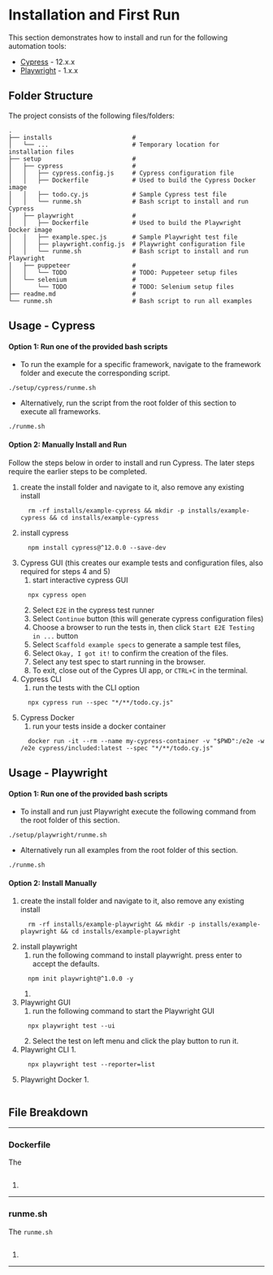 # Installation and First Run

This section demonstrates how to install and run for the following automation tools:

- [Cypress](https://www.cypress.io/) - 12.x.x
- [Playwright](https://playwright.dev/) - 1.x.x

## Folder Structure

The project consists of the following files/folders:

```
.
├── installs                      #
│   └── ...                       # Temporary location for installation files
├── setup                         #
│   ├── cypress                   #
│   │   ├── cypress.config.js     # Cypress configuration file
│   │   ├── Dockerfile            # Used to build the Cypress Docker image
│   │   ├── todo.cy.js            # Sample Cypress test file
│   │   └── runme.sh              # Bash script to install and run Cypress
│   ├── playwright                #
│   │   ├── Dockerfile            # Used to build the Playwright Docker image
│   │   ├── example.spec.js       # Sample Playwright test file
│   │   ├── playwright.config.js  # Playwright configuration file
│   │   └── runme.sh              # Bash script to install and run Playwright
│   ├── puppeteer                 #
│   │   └── TODO                  # TODO: Puppeteer setup files
│   └── selenium                  #
│       └── TODO                  # TODO: Selenium setup files
├── readme.md                     #
└── runme.sh                      # Bash script to run all examples
```

## Usage - Cypress


#### Option 1: Run one of the provided bash scripts
  - To run the example for a specific framework, navigate to the framework folder and execute the corresponding script.
  ```
  ./setup/cypress/runme.sh
  ```
  - Alternatively, run the script from the root folder of this section to execute all frameworks.
  ```
  ./runme.sh
  ```

#### Option 2: Manually Install and Run
Follow the steps below in order to install and run Cypress. The later steps require the earlier steps to be completed.
1. create the install folder and navigate to it, also remove any existing install
    ```
      rm -rf installs/example-cypress && mkdir -p installs/example-cypress && cd installs/example-cypress
    ```
2. install cypress
    ```
      npm install cypress@^12.0.0 --save-dev
    ```
3. Cypress GUI (this creates our example tests and configuration files, also required for steps 4 and 5)
    1. start interactive cypress GUI
    ```
      npx cypress open
    ```
    2. Select `E2E` in the cypress test runner
    3. Select `Continue` button (this will generate cypress configuration files)
    4. Choose a browser to run the tests in, then click `Start E2E Testing in ...` button
    5. Select `Scaffold example specs` to generate a sample test files,
    6. Select `Okay, I got it!` to confirm the creation of the files.
    7. Select any test spec to start running in the browser.
    8. To exit, close out of the Cypres UI app, or `CTRL+C` in the terminal.
4. Cypress CLI
    1. run the tests with the CLI option
    ```
      npx cypress run --spec "*/**/todo.cy.js"
    ```
5. Cypress Docker
    1. run your tests inside a docker container
    ```
      docker run -it --rm --name my-cypress-container -v "$PWD":/e2e -w /e2e cypress/included:latest --spec "*/**/todo.cy.js"
    ```

## Usage - Playwright

#### Option 1: Run one of the provided bash scripts
  - To install and run just Playwright execute the following command from the root folder of this section.
  ```
  ./setup/playwright/runme.sh
  ```
  - Alternatively run all examples from the root folder of this section.
  ```
  ./runme.sh
  ```

#### Option 2: Install Manually
1. create the install folder and navigate to it, also remove any existing install
    ```
      rm -rf installs/example-playwright && mkdir -p installs/example-playwright && cd installs/example-playwright
    ```
2. install playwright
    1. run the following command to install playwright. press enter to accept the defaults.
    ```
      npm init playwright@^1.0.0 -y
    ```
    1.
3. Playwright GUI
    1. run the following command to start the Playwright GUI
    ```
      npx playwright test --ui
    ```
    2. Select the test on left menu and click the play button to run it.
4. Playwright CLI
    1.
    ```
      npx playwright test --reporter=list
    ```
5. Playwright Docker
    1.
    ```

    ```

## File Breakdown

---

### Dockerfile

The

```

```

1.

---

### runme.sh

The `runme.sh`

```

```

1.

---
